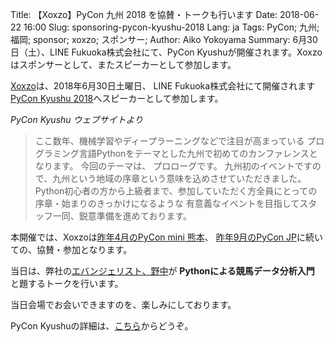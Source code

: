Title: 【Xoxzo】PyCon 九州 2018 を協賛・トークも行います
Date: 2018-06-22 16:00
Slug: sponsoring-pycon-kyushu-2018
Lang: ja
Tags: PyCon; 九州; 福岡; sponsor; xoxzo; スポンサー; 
Author: Aiko Yokoyama
Summary: 6月30日（土）、LINE Fukuoka株式会社にて、PyCon Kyushuが開催されます。Xoxzoはスポンサーとして、またスピーカーとして参加します。


[Xoxzo](https://info.xoxzo.com/ja/)は、2018年6月30日土曜日、
LINE Fukuoka株式会社にて開催されます
[PyCon Kyushu 2018](http://kyushu.pycon.jp/)へスピーカーとして参加します。

_PyCon Kyushu ウェブサイトより_
>ここ数年、機械学習やディープラーニングなどで注目が高まっている
>プログラミング言語Pythonをテーマとした九州で初めてのカンファレンスとなります。
>今回のテーマは、 プロローグです。
>九州初のイベントですので、九州という地域の序章という意味を込めさせていただきました。
>Python初心者の方から上級者まで、参加していただく方全員にとっての序章・始まりのきっかけになるような 
>有意義なイベントを目指してスタッフ一同、鋭意準備を進めております。

本開催では、Xoxzoは[昨年4月のPyCon mini 熊本](https://blog.xoxzo.com/ja/2017/04/27/pycon-kumamoto-2017-report/)、
[昨年9月のPyCon JP](https://blog.xoxzo.com/ja/2017/10/12/pycon-jp-2017/)に続いての、協賛・参加となります。


当日は、弊社の[エバンジェリスト、野中](https://info.xoxzo.com/ja/team/)が
**Pythonによる競馬データ分析入門** と題するトークを行います。

当日会場でお会いできますのを、楽しみにしております。

PyCon Kyushuの詳細は、[こちら](http://kyushu.pycon.jp/)からどうぞ。
